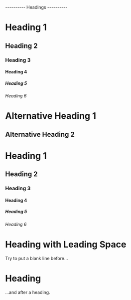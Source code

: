---------- Headings ----------

# Heading 1

## Heading 2

### Heading 3

#### Heading 4

##### Heading 5

###### Heading 6

# Alternative Heading 1

## Alternative Heading 2

<h1>Heading 1</h1>	
<h2>Heading 2</h2>	
<h3>Heading 3</h3>	
<h4>Heading 4</h4>	
<h5>Heading 5</h5>	
<h6>Heading 6</h6>

# Heading with Leading Space

Try to put a blank line before...

# Heading

...and after a heading.
